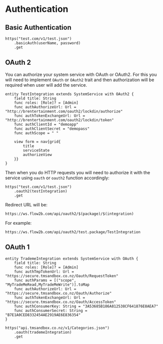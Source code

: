 # Authentication

## Basic Authentication

```dsl
https("test.com/v1/test.json")
    .basicAuth(userName, password)
    .get
```

## OAuth 2

You can authorize your system service with OAuth or OAuth2. For this you will need to implement `OAuth` or `OAuth2` trait and then authorization will be required when user will add the service.

```dsl
entity TestIntegration extends SystemService with OAuth2 {
    field title: String
    func roles: [Role]? = [Admin]
    func authAuthorizeUrl: Url = "http://brentertainment.com/oauth2/lockdin/authorize"
    func authTokenExchangeUrl: Url = "http://brentertainment.com/oauth2/lockdin/token"
    func authClientId = "demoapp"
    func authClientSecret = "demopass"
    func authScope = " "
    
    view form = nav{grid{
        title
        serviceState
        authorizeView
    }}
}
```

Then when you do HTTP requests you will need to authorize it with the service using `oauth` or `oauth2` function accordingly:

```dsl
https("test.com/v1/test.json")
    .oauth2(testIntegration)
    .get
```

Redirect URL will be:

```
https://ws.flow2b.com/api/oauth2/$(package)/$(integration)
```

For example:

```
https://ws.flow2b.com/api/oauth2/test.package/TestIntegration
```

## OAuth 1

```dsl
entity TrademeIntegration extends SystemService with OAuth {
    field title: String
    func roles: [Role]? = [Admin]
    func authTmpTokenUrl: Url = "https://secure.tmsandbox.co.nz/Oauth/RequestToken"
    func authParams = [("scope", "MyTradeMeRead,MyTradeMeWrite")].toMap
    func authAuthorizeUrl: Url = "https://secure.tmsandbox.co.nz/Oauth/Authorize"
    func authTokenExchangeUrl: Url = "https://secure.tmsandbox.co.nz/Oauth/AccessToken"
    func authConsumerKey: String = "3A53685B186A812538CF641876E8AEA7"
    func authConsumerSecret: String = "B7E1A0CED8332454AE2919AE6E836354"
}

https("api.tmsandbox.co.nz/v1/Categories.json")
    .oauth(trademeIntegration)
    .get
```